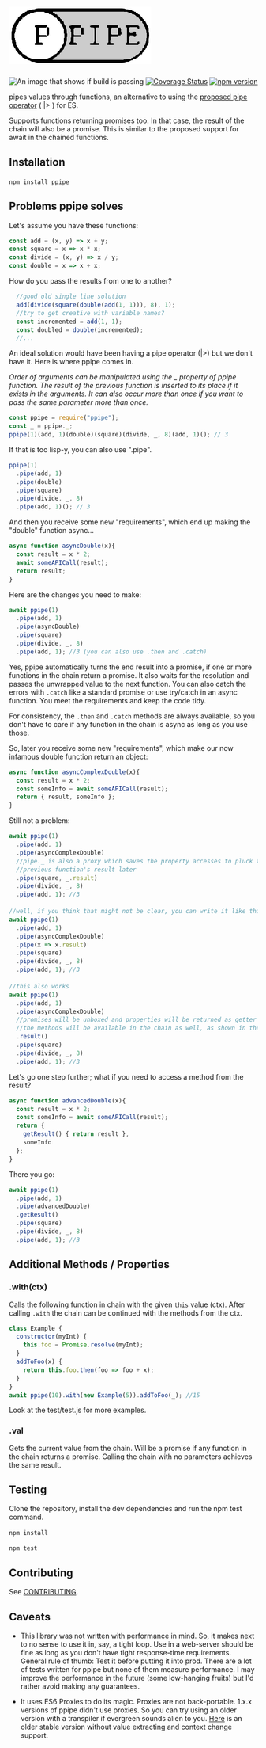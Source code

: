 # [![AVA](logo/logo_s.png)](https://github.com/egeozcan/ppipe)

![An image that shows if build is passing](https://travis-ci.org/egeozcan/ppipe.svg?branch=master "Build Status")
[![Coverage Status](https://coveralls.io/repos/github/egeozcan/ppipe/badge.svg?branch=master)](https://coveralls.io/github/egeozcan/ppipe?branch=master)
[![npm version](https://badge.fury.io/js/ppipe.svg)](https://badge.fury.io/js/ppipe)

pipes values through functions, an alternative to using the [proposed pipe operator](https://github.com/mindeavor/es-pipeline-operator) ( |> ) for ES.

Supports functions returning promises too. In that case, the result of the
chain will also be a promise. This is similar to the proposed support for
await in the chained functions.

## Installation

`npm install ppipe`

## Problems ppipe solves

Let's assume you have these functions:

```javascript
const add = (x, y) => x + y;
const square = x => x * x;
const divide = (x, y) => x / y;
const double = x => x + x;
```

How do you pass the results from one to another?

```javascript
  //good old single line solution
  add(divide(square(double(add(1, 1))), 8), 1);
  //try to get creative with variable names?
  const incremented = add(1, 1);
  const doubled = double(incremented);
  //...
```

An ideal solution would have been having a pipe operator (|>) but we don't have it. Here is
where ppipe comes in.

*Order of arguments can be manipulated using the _ property of ppipe function. The result of
the previous function is inserted to its place if it exists in the arguments. It can also
occur more than once if you want to pass the same parameter more than once.*

```javascript
const ppipe = require("ppipe");
const _ = ppipe._;
ppipe(1)(add, 1)(double)(square)(divide, _, 8)(add, 1)(); // 3
```

If that is too lisp-y, you can also use ".pipe".

```javascript
ppipe(1)
  .pipe(add, 1)
  .pipe(double)
  .pipe(square)
  .pipe(divide, _, 8)
  .pipe(add, 1)(); // 3
```

And then you receive some new "requirements", which end up making the "double" function
async...

```javascript
async function asyncDouble(x){
  const result = x * 2;
  await someAPICall(result);
  return result;
}
```

Here are the changes you need to make:

```javascript
await ppipe(1)
  .pipe(add, 1)
  .pipe(asyncDouble)
  .pipe(square)
  .pipe(divide, _, 8)
  .pipe(add, 1); //3 (you can also use .then and .catch)
```

Yes, ppipe automatically turns the end result into a promise, if one or more functions in the 
chain return a promise. It also waits for the resolution and passes the unwrapped value to the 
next function. You can also catch the errors with `.catch` like a standard promise or use
try/catch in an async function. You meet the requirements and keep the code tidy.

For consistency, the `.then` and `.catch` methods are always available, so you don't have to care
if any function in the chain is async as long as you use those.

So, later you receive some new "requirements", which make our now infamous double function 
return an object:

```javascript
async function asyncComplexDouble(x){
  const result = x * 2;
  const someInfo = await someAPICall(result);
  return { result, someInfo };
}
```

Still not a problem:

```javascript
await ppipe(1)
  .pipe(add, 1)
  .pipe(asyncComplexDouble)
  //pipe._ is also a proxy which saves the property accesses to pluck the prop from the
  //previous function's result later
  .pipe(square, _.result)
  .pipe(divide, _, 8)
  .pipe(add, 1); //3
  
//well, if you think that might not be clear, you can write it like this, too
await ppipe(1)
  .pipe(add, 1)
  .pipe(asyncComplexDouble)
  .pipe(x => x.result)
  .pipe(square)
  .pipe(divide, _, 8)
  .pipe(add, 1); //3
  
//this also works
await ppipe(1)
  .pipe(add, 1)
  .pipe(asyncComplexDouble)
  //promises will be unboxed and properties will be returned as getter functions
  //the methods will be available in the chain as well, as shown in the next example
  .result()
  .pipe(square)
  .pipe(divide, _, 8)
  .pipe(add, 1); //3
```

Let's go one step further; what if you need to access a method from the result?

```javascript
async function advancedDouble(x){
  const result = x * 2;
  const someInfo = await someAPICall(result);
  return { 
    getResult() { return result }, 
    someInfo 
  };
}
```

There you go:

```javascript
await ppipe(1)
  .pipe(add, 1)
  .pipe(advancedDouble)
  .getResult()
  .pipe(square)
  .pipe(divide, _, 8)
  .pipe(add, 1); //3
```

## Additional Methods / Properties

### .with(ctx)

Calls the following function in chain with the given `this` value (ctx). After calling `.with`
the chain can be continued with the methods from the ctx.

```javascript
class Example {
  constructor(myInt) {
    this.foo = Promise.resolve(myInt);
  }
  addToFoo(x) {
    return this.foo.then(foo => foo + x);
  }
}
await ppipe(10).with(new Example(5)).addToFoo(_); //15
```

Look at the test/test.js for more examples.

### .val

Gets the current value from the chain. Will be a promise if any function in the chain returns a
promise. Calling the chain with no parameters achieves the same result.

## Testing

Clone the repository, install the dev dependencies and run the npm test command.

`npm install`

`npm test`

## Contributing

See [CONTRIBUTING](https://github.com/egeozcan/ppipe/blob/master/.github/CONTRIBUTING.md).

## Caveats

* This library was not written with performance in mind. So, it makes next to no sense to use
it in, say, a tight loop. Use in a web-server should be fine as long as you don't have tight
response-time requirements. General rule of thumb: Test it before putting it into prod. There
are a lot of tests written for ppipe but none of them measure performance. I may improve the
performance in the future (some low-hanging fruits) but I'd rather avoid making any guarantees.

* It uses ES6 Proxies to do its magic. Proxies are not back-portable. 1.x.x versions of ppipe
didn't use proxies. So you can try using an older version with a transpiler if evergreen sounds
alien to you.
[Here](https://github.com/egeozcan/ppipe/blob/1888e9269be90f549d5c00002f7e800598c6d539/index.js)
is an older stable version without value extracting and context change support.
